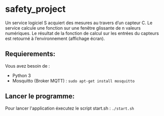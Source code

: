 # safety_project
Un service logiciel S acquiert des mesures au travers d’un capteur C. Le service calcule une fonction sur une fenêtre glissante de n valeurs numériques. Le résultat de la fonction de calcul sur les entrées du capteurs est retourné à l’environnement (affichage écran).

## Requierements:
Vous avez besoin de : 
  - Python 3
  - Mosquitto (Broker MQTT) : 
    ```sudo apt-get install mosquitto```

## Lancer le programme: 
Pour lancer l'application éxecutez le script start.sh : 
  ```./start.sh``` 
